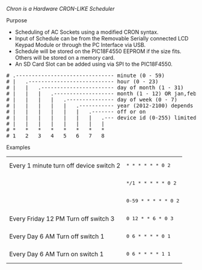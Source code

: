 *Chron is a Hardware CRON-LIKE Scheduler*

Purpose  
* Scheduling of AC Sockets using a modified CRON syntax.
* Input of Schedule can be from the Removable Serially connected LCD Keypad Module or through the PC Interface via USB.
* Schedule will be stored on the PIC18F4550 EEPROM if the size fits. Others will be stored on a memory card.
* An SD Card Slot can be added using via SPI to the PIC18F4550.

<pre>
# .------------------------------- minute (0 - 59)
# |   .--------------------------- hour (0 - 23)
# |   |   .----------------------- day of month (1 - 31)
# |   |   |   .------------------- month (1 - 12) OR jan,feb,mar,apr ...
# |   |   |   |   .--------------- day of week (0 - 7)
# |   |   |   |   |   .----------- year (2012-2100) depends on the integrated real time clock ic
# |   |   |   |   |   |   .------- off or on 
# |   |   |   |   |   |   |   .--- device id (0-255) limited by the available pins per scheduler 
# |   |   |   |   |   |   |   |
# *   *   *   *   *   *   *   *
# 1   2   3   4   5   6   7   8
</pre>

Examples
<table>
  <tr>
    <td>Every 1 minute turn off device switch 2</td>
    <td><pre>* * * * * * 0 2</pre></td>
  </tr>
  <tr>
    <td>&nbsp;</td>
    <td><pre>*/1 * * * * * 0 2</pre></td>
  </tr>
  <tr>
    <td>&nbsp;</td>
    <td><pre>0-59 * * * * * 0 2</pre></td>
  </tr>
  <tr>
    <td>Every Friday 12 PM Turn off switch 3</td>
    <td><pre>0 12 * * 6 * 0 3</pre></td>
  </tr>
  <tr>
    <td>Every Day 6 AM Turn off switch 1</td>
    <td><pre>0 6 * * * * 0 1</pre></td>
  </tr>
  <tr>
    <td>Every Day 6 AM Turn on switch 1</td>
    <td><pre>0 6 * * * * 1 1</pre></td>
  </tr>
</table>
